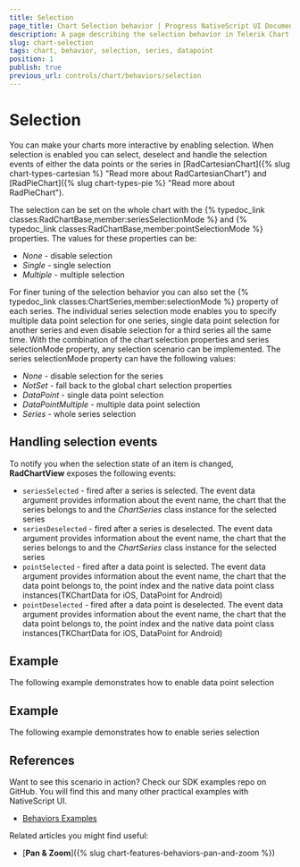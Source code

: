 ```yaml
---
title: Selection
page_title: Chart Selection behavior | Progress NativeScript UI Documentation
description: A page describing the selection behavior in Telerik Chart for NativeScript
slug: chart-selection
tags: chart, behavior, selection, series, datapoint
position: 1
publish: true
previous_url: controls/chart/behaviors/selection
---
```


# Selection

You can make your charts more interactive by enabling selection. 
When selection is enabled you can select, deselect and handle the selection events of either the data points or the series in [RadCartesianChart]({% slug chart-types-cartesian %} "Read more about RadCartesianChart") and 
[RadPieChart]({% slug chart-types-pie %} "Read more about RadPieChart"). 

The selection can be set on the whole chart with the {% typedoc_link classes:RadChartBase,member:seriesSelectionMode %} and {% typedoc_link classes:RadChartBase,member:pointSelectionMode %} properties. The values for these properties can be:
* *None* - disable selection
* *Single* - single selection
* *Multiple* - multiple selection

For finer tuning of the selection behavior you can also set the {% typedoc_link classes:ChartSeries,member:selectionMode %} property of each series. The individual series selection mode enables you to specify multiple data point selection for one series, single data point selection for another series and even disable selection for a third series all the same time. With the combination of the chart selection properties and series selectionMode property, any selection scenario can be implemented. The series selectionMode property can have the following values:
* *None* - disable selection for the series
* *NotSet* - fall back to the global chart selection properties
* *DataPoint* -  single data point selection
* *DataPointMultiple* - multiple data point selection		
* *Series* - whole series selection

## Handling selection events

To notify you when the selection state of an item is changed, **RadChartView** exposes the following events:
- `seriesSelected` - fired after a series is selected. 
The event data argument provides information about the event name, the chart that the series belongs to and the *ChartSeries* class instance for the selected series
- `seriesDeselected` - fired after a series is deselected. 
The event data argument provides information about the event name, the chart that the series belongs to and the *ChartSeries* class instance for the selected series
- `pointSelected` - fired after a data point is selected. 
The event data argument provides information about the event name, the chart that the data point belongs to, the point index and the native data point class instances(TKChartData for iOS, DataPoint for Android)
- `pointDeselected` - fired after a data point is deselected. 
The event data argument provides information about the event name, the chart that the data point belongs to, the point index and the native data point class instances(TKChartData for iOS, DataPoint for Android)

## Example 
The following example demonstrates how to enable data point selection 
<snippet id='datapoint-selection'/>

## Example 
The following example demonstrates how to enable series selection 
<snippet id='series-selection'/>

## References
Want to see this scenario in action?
Check our SDK examples repo on GitHub. You will find this and many other practical examples with NativeScript UI.

* [Behaviors Examples](https://github.com/telerik/nativescript-ui-samples/tree/master/chart/app/examples/behaviors)

Related articles you might find useful:

* [**Pan & Zoom**]({% slug chart-features-behaviors-pan-and-zoom %})
